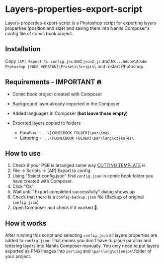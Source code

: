 # Layers-properties-export-script

Layers-properties-export-script is a Photoshop script for exporting layers properties (position and size) and saving them into Nanits Composer's config file of comic book project.

## Installation

Copy `[AP] Export to config.jsx` and `json2.js` and to:`...Adobe\Adobe Photoshop [YOUR VERSION]\Presets\Scripts\` and restart Photoshop.

## Requirements - IMPORTANT :fire:

- Comic book project created with Composer

- Background layer already imported in the Composer

- Added languages in Composer **(but leave those empty)**
- Exported layers copied to folders
  - Parallax - `...\[COMICBOOK FOLDER]\par\img\`
  - Lettering - `...\[COMICBOOK FOLDER]\par\lang\cz|en|es\`

## How to use

1. Check if your PSB is arranged same way [CUTTING TEMPLATE](https://drive.google.com/file/d/1mNy_khdUNIUAA_FrlTGaM6qN0cuRLKDV/view) is
2. File -> Scripts -> [AP] Export to config
3. Using "Select config.json" find `config.json` in comic book folder you have created with Composer.
4. Click "Ok"
5. Wait until "Export completed successfully" dialog shows up
6. Check that there is a `config-backup.json` file (Backup of original `config.json`)
7. Open Composer and check if it worked :100:.

## How it works

After running this script and selecting `config.json` all layers properties are added to `config.json`. That means you don't have to place parallax and lettering layers into Nanits Composer manually. You only need to put layers exported as PNG images into `par\img` and `\par\lang\cz|en|es\`folder of your project.
